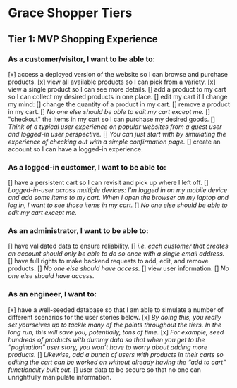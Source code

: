 # Grace Shopper Tiers

## Tier 1: MVP Shopping Experience

### As a customer/visitor, I want to be able to:
[x] access a deployed version of the website so I can browse and purchase products.
[x] view all available products so I can pick from a variety.
[x] view a single product so I can see more details.
[] add a product to my cart so I can collect my desired products in one place.
[] edit my cart if I change my mind:
  [] change the quantity of a product in my cart.
  [] remove a product in my cart.
  [] *No one else should be able to edit my cart except me.*
[] "checkout" the items in my cart so I can purchase my desired goods.
  [] *Think of a typical user experience on popular websites from a guest user and logged-in user perspective.*
  [] *You can just start with by simulating the experience of checking out with a simple confirmation page.*
[] create an account so I can have a logged-in experience.

### As a logged-in customer, I want to be able to:
[] have a persistent cart so I can revisit and pick up where I left off.
  [] *Logged-in-user across multiple devices: I'm logged in on my mobile device and add some items to my cart. When I open the browser on my laptop and log in, I want to see those items in my cart.*
  [] *No one else should be able to edit my cart except me.*

### As an administrator, I want to be able to:
[] have validated data to ensure reliability.
  [] *i.e. each customer that creates an account should only be able to do so once with a single email address.*
[] have full rights to make backend requests to add, edit, and remove products.
  [] *No one else should have access.*
[] view user information.
  [] *No one else should have access.*

### As an engineer, I want to:
[x] have a well-seeded database so that I am able to simulate a number of different scenarios for the user stories below.
  [x] *By doing this, you really set yourselves up to tackle many of the points throughout the tiers. In the long run, this will save you, potentially, tons of time.*
  [x] *For example, seed hundreds of products with dummy data so that when you get to the “pagination” user story, you won’t have to worry about adding more products.*
  [] *Likewise, add a bunch of users with products in their carts so editing the cart can be worked on without already having the “add to cart” functionality built out.*
[] user data to be secure so that no one can unrightfully manipulate information.